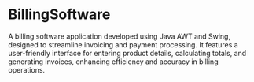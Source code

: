 # BillingSoftware
A billing software application developed using Java AWT and Swing, designed to streamline invoicing and payment processing. It features a user-friendly interface for entering product details, calculating totals, and generating invoices, enhancing efficiency and accuracy in billing operations.
